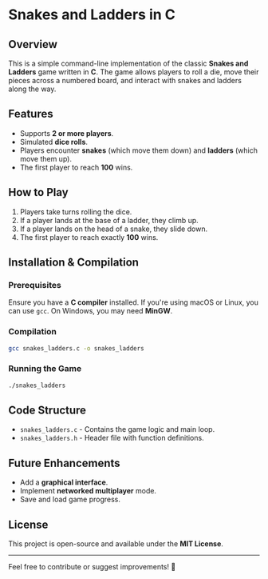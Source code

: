 # Snakes and Ladders in C

## Overview
This is a simple command-line implementation of the classic **Snakes and Ladders** game written in **C**. The game allows players to roll a die, move their pieces across a numbered board, and interact with snakes and ladders along the way.

## Features
- Supports **2 or more players**.
- Simulated **dice rolls**.
- Players encounter **snakes** (which move them down) and **ladders** (which move them up).
- The first player to reach **100** wins.

## How to Play
1. Players take turns rolling the dice.
2. If a player lands at the base of a ladder, they climb up.
3. If a player lands on the head of a snake, they slide down.
4. The first player to reach exactly **100** wins.

## Installation & Compilation
### Prerequisites
Ensure you have a **C compiler** installed. If you're using macOS or Linux, you can use `gcc`. On Windows, you may need **MinGW**.

### Compilation
```sh
gcc snakes_ladders.c -o snakes_ladders
```

### Running the Game
```sh
./snakes_ladders
```

## Code Structure
- `snakes_ladders.c` - Contains the game logic and main loop.
- `snakes_ladders.h` - Header file with function definitions.

## Future Enhancements
- Add a **graphical interface**.
- Implement **networked multiplayer** mode.
- Save and load game progress.

## License
This project is open-source and available under the **MIT License**.

---

Feel free to contribute or suggest improvements! 🚀
